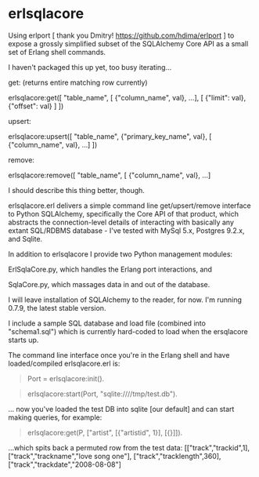erlsqlacore
===========

Using erlport [ thank you Dmitry! https://github.com/hdima/erlport ] to expose a grossly simplified subset of the SQLAlchemy Core API as a small set of Erlang shell commands.

I haven't packaged this up yet, too busy iterating...

get: (returns entire matching row currently)

erlsqlacore:get([ "table_name", [ {"column_name", val}, ...], 
			        [ {"limit": val}, {"offset": val} ] ])

upsert:

erlsqlacore:upsert([ "table_name", {"primary_key_name", val},
			        [ {"column_name", val}, ...] ])
				
remove:

erlsqlacore:remove([ "table_name", [ {"column_name", val}, ...] 


I should describe this thing better, though.

erlsqlacore.erl delivers a simple command line get/upsert/remove interface to Python SQLAlchemy, specifically the Core API of that product, which abstracts the connection-level details of interacting with basically any extant SQL/RDBMS database - I've tested with MySql 5.x, Postgres 9.2.x, and Sqlite. 

In addition to erlsqlacore I provide two Python management modules:

ErlSqlaCore.py, which handles the Erlang port interactions, and

SqlaCore.py, which massages data in and out of the database.

I will leave installation of SQLAlchemy to the reader, for now. I'm running 0.7.9, the latest stable version. 

I include a sample SQL database and load file (combined into "schema1.sql") which is currently hard-coded to load when the ersqlacore starts up.

The command line interface once you're in the Erlang shell and have loaded/compiled erlsqlacore.erl is:

> Port = erlsqlacore:init(). 

> erlsqlacore:start(Port, "sqlite:////tmp/test.db").

... now you've loaded the test DB into sqlite [our default] and can start making queries, for example:

> erlsqlacore:get(P, ["artist", [{"artistid", 1}], [{}]]).

...which spits back a permuted row from the test data:
[["track","trackid",1],
 ["track","trackname","love song one"],
 ["track","tracklength",360],
 ["track","trackdate","2008-08-08"]
